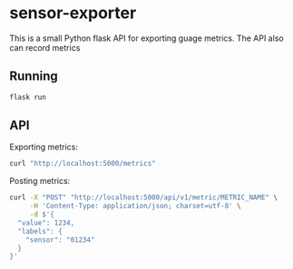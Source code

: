 # sensor-exporter

This is a small Python flask API for exporting guage metrics. The API also can record metrics

## Running

```bash
flask run
```

## API

Exporting metrics:

```bash
curl "http://localhost:5000/metrics"
```

Posting metrics:

```bash
curl -X "POST" "http://localhost:5000/api/v1/metric/METRIC_NAME" \
     -H 'Content-Type: application/json; charset=utf-8' \
     -d $'{
  "value": 1234,
  "labels": {
    "sensor": "01234"
  }
}'
```
